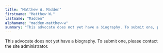 ```yaml
---
title: "Matthew W. Madden"
firstname: "Matthew W."
lastname: "Madden"
alphaname: "madden-matthew-w"
summary: "This advocate does not yet have a biography. To submit one, please contact the site administrator."
---
```

This advocate does not yet have a biography. To submit one, please contact the site administrator.

